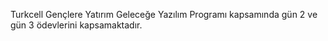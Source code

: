 Turkcell Gençlere Yatırım Geleceğe Yazılım Programı kapsamında gün 2 ve gün 3 ödevlerini kapsamaktadır.
